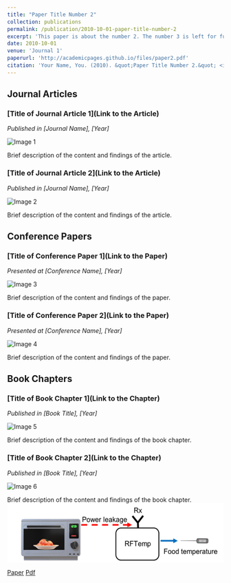 ```yaml
---
title: "Paper Title Number 2"
collection: publications
permalink: /publication/2010-10-01-paper-title-number-2
excerpt: 'This paper is about the number 2. The number 3 is left for future work.'
date: 2010-10-01
venue: 'Journal 1'
paperurl: 'http://academicpages.github.io/files/paper2.pdf'
citation: 'Your Name, You. (2010). &quot;Paper Title Number 2.&quot; <i>Journal 1</i>. 1(2).'
---
```




## Journal Articles

### [Title of Journal Article 1](Link to the Article)
*Published in [Journal Name], [Year]*

![Image 1](Image_URL_1)

Brief description of the content and findings of the article.

### [Title of Journal Article 2](Link to the Article)
*Published in [Journal Name], [Year]*

![Image 2](Image_URL_2)

Brief description of the content and findings of the article.

## Conference Papers

### [Title of Conference Paper 1](Link to the Paper)
*Presented at [Conference Name], [Year]*

![Image 3](Image_URL_3)

Brief description of the content and findings of the paper.

### [Title of Conference Paper 2](Link to the Paper)
*Presented at [Conference Name], [Year]*

![Image 4](Image_URL_4)

Brief description of the content and findings of the paper.

## Book Chapters

### [Title of Book Chapter 1](Link to the Chapter)
*Published in [Book Title], [Year]*

![Image 5](Image_URL_5)

Brief description of the content and findings of the book chapter.

### [Title of Book Chapter 2](Link to the Chapter)
*Published in [Book Title], [Year]*

![Image 6](Image_URL_6)

Brief description of the content and findings of the book chapter.
<img src="/_publications/RFTEMP.png" style="display: block; margin: auto;" />

[Paper](https://doi.org/10.1145/3494967) [Pdf](https://dl.acm.org/doi/pdf/10.1145/3494967)

